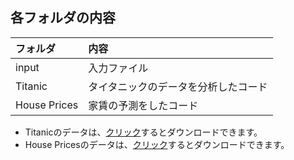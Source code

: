 ## 各フォルダの内容

|フォルダ| 内容 |
|:----|:-------|
| input | 入力ファイル |
| Titanic | タイタニックのデータを分析したコード |
| House Prices | 家賃の予測をしたコード　|


* Titanicのデータは、[クリック](https://www.kaggle.com/c/titanic)するとダウンロードできます。
* House Pricesのデータは、[クリック](https://www.kaggle.com/c/house-prices-advanced-regression-techniques)するとダウンロードできます。
